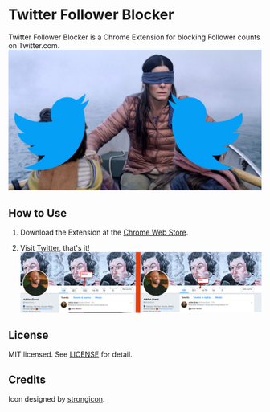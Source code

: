# Twitter Follower Blocker
Twitter Follower Blocker is a Chrome Extension for blocking Follower counts on Twitter.com.
![screenshot](/img/Birdbox-Meme.jpg)

## How to Use
1.  Download the Extension at the [Chrome Web Store](https://chrome.google.com/webstore/detail/twitter-follower-blindfol/eiamjghpecoobmpjbmdkdklficbeghjg). 

2.  Visit [Twitter](https://twitter.com/), that's it!
![before](/img/Before-and-After.jpg)

## License
MIT licensed. See [LICENSE](LICENSE.md) for detail.

## Credits
Icon designed by [strongicon](https://www.iconfinder.com/strokeicon).
